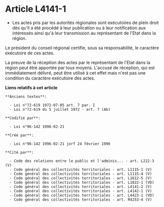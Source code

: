 # Article L4141-1

- Les actes pris par les autorités régionales sont exécutoires de plein droit dès qu'il a été procédé à leur publication ou à
leur notification aux intéressés ainsi qu'à leur transmission au représentant de l'Etat dans la région.

Le président du conseil régional certifie, sous sa responsabilité, le caractère exécutoire de ces actes.

La preuve de la réception des actes par le représentant de l'Etat dans la région peut être apportée par tous moyens. L'accusé
de réception, qui est immédiatement délivré, peut être utilisé à cet effet mais n'est pas une condition du caractère
exécutoire des actes.

**Liens relatifs à cet article**

	**Anciens textes**:

	  - Loi n°72-619 1972-07-05 art. 7 par. I
	  - Loi n°72-619 du 5 juillet 1972 - art. 7 (Ab)

	**Codifié par**:

	  - Loi n°96-142 1996-02-21

	**Créé par**:

	  - Loi n°96-142 1996-02-21 jorf 24 février 1996

	**Cité par**:

	  - Code des relations entre le public et l'adminis... - art. L222-3 (V)
	  - Code général des collectivités territoriales - art. L1115-1 (V)
	  - Code général des collectivités territoriales - art. L1115-4 (V)
	  - Code général des collectivités territoriales - art. L1612-5 (V)
	  - Code général des collectivités territoriales - art. L1822-1 (VD)
	  - Code général des collectivités territoriales - art. L4141-2 (V)
	  - Code général des collectivités territoriales - art. L4142-1 (V)
	  - Code général des collectivités territoriales - art. L4423-1 (VD)
	  - Code général des collectivités territoriales - art. R4253-4 (V)
